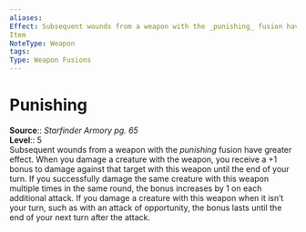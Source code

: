 ```yaml
---
aliases: 
Effect: Subsequent wounds from a weapon with the _punishing_ fusion have greater effect. When you damage a creature with the weapon, you receive a +1 bonus to damage against that target with this weapon until the end of your turn. If you successfully damage the same creature with this weapon multiple times in the same round, the bonus increases by 1 on each additional attack. If you damage a creature with this weapon when it isn’t your turn, such as with an attack of opportunity, the bonus lasts until the end of your next turn after the attack.
Item
NoteType: Weapon
tags: 
Type: Weapon Fusions
---
```


# Punishing

**Source**:: _Starfinder Armory pg. 65_  
**Level**:: 5  
Subsequent wounds from a weapon with the _punishing_ fusion have greater effect. When you damage a creature with the weapon, you receive a +1 bonus to damage against that target with this weapon until the end of your turn. If you successfully damage the same creature with this weapon multiple times in the same round, the bonus increases by 1 on each additional attack. If you damage a creature with this weapon when it isn’t your turn, such as with an attack of opportunity, the bonus lasts until the end of your next turn after the attack.

